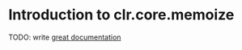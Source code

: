 # Introduction to clr.core.memoize

TODO: write [great documentation](http://jacobian.org/writing/great-documentation/what-to-write/)
